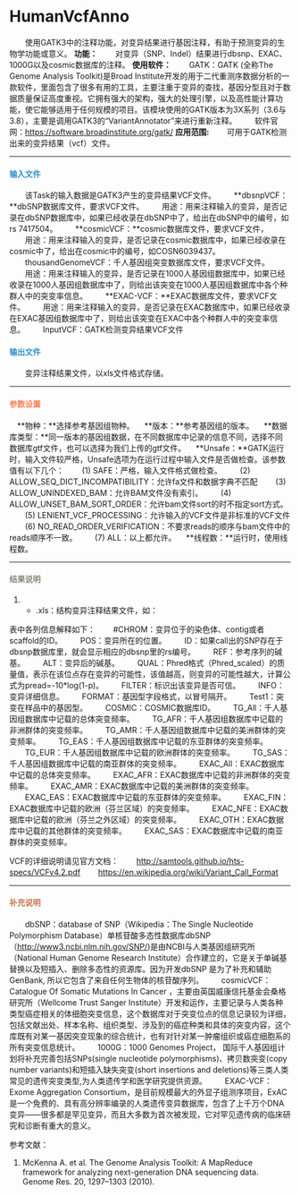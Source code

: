 # HumanVcfAnno
　　使用GATK3中的注释功能，对变异结果进行基因注释，有助于预测变异的生物学功能或意义。
**功能：**
　　对变异（SNP、Indel）结果进行dbsnp、EXAC、1000G以及cosmic数据库的注释。
**使用软件：**
　　GATK：GATK (全称The Genome Analysis Toolkit)是Broad Institute开发的用于二代重测序数据分析的一款软件，里面包含了很多有用的工具，主要注重于变异的查找，基因分型且对于数据质量保证高度重视。它拥有强大的架构，强大的处理引擎，以及高性能计算功能，使它能够适用于任何规模的项目。该模块使用的GATK版本为3X系列（3.6与3.8），主要是调用GATK3的“VariantAnnotator”来进行重新注释。
　　软件官网：https://software.broadinstitute.org/gatk/ 
**应用范围:**
　　可用于GATK检测出来的变异结果（vcf）文件。

***
#### **<i class="glyphicon glyphicon-log-in" aria-hidden="true" style="color:#3090C7"></i><span style="color:#3090C7"> 输入文件**
　　该Task的输入数据是GATK3产生的变异结果VCF文件。
　　**dbsnpVCF：**dbSNP数据库文件，要求VCF文件。
　　用途：用来注释输入的变异，是否记录在dbSNP数据库中，如果已经收录在dbSNP中了，给出在dbSNP中的编号，如rs 7417504。
　　**cosmicVCF：**cosmic数据库文件，要求VCF文件，
　　用途：用来注释输入的变异，是否记录在cosmic数据库中，如果已经收录在cosmic中了，给出在cosmic中的编号，如COSN6039437。
　　thousandGenomeVCF：千人基因组突变数据库文件，要求VCF文件。
　　用途：用来注释输入的变异，是否记录在1000人基因组数据库中，如果已经收录在1000人基因组数据库中了，则给出该突变在1000人基因组数据库中各个种群人中的突变率信息。
　　**EXAC-VCF：**EXAC数据库文件，要求VCF文件。
　　用途：用来注释输入的变异，是否记录在EXAC数据库中，如果已经收录在EXAC基因组数据库中了，则给出该突变在EXAC中各个种群人中的突变率信息。
　　InputVCF：GATK检测变异结果VCF文件 


#### **<i class="glyphicon glyphicon-log-out" aria-hidden="true" style="color:#3090C7"></i><span style="color:#3090C7"> 输出文件**
　　变异注释结果文件，以xls文件格式存储。

***
#### **<i class="fa fa-cog" aria-hidden="true" style="color:#F88158"></i> <span style="color:#F88158">参数设置**

　**物种：**选择参考基因组物种。
　**版本：**参考基因组的版本。
　**数据库类型：**同一版本的基因组数据，在不同数据库中记录的信息不同，选择不同数据库gtf文件，也可以选择为我们上传的gtf文件。
　**Unsafe：**GATK运行时，输入文件较严格，Unsafe选项为在运行过程中输入文件是否做检查。该参数值有以下几个：
　　(1) SAFE：严格，输入文件格式做检查。
　　(2) ALLOW_SEQ_DICT_INCOMPATIBILITY：允许fa文件和数据字典不匹配
　　(3) ALLOW_UNINDEXED_BAM：允许BAM文件没有索引。
　　(4) ALLOW_UNSET_BAM_SORT_ORDER：允许bam文件sort的时不指定sort方式。
　　(5) LENIENT_VCF_PROCESSING：允许输入的VCF文件是非标准的VCF文件
　　(6) NO_READ_ORDER_VERIFICATION：不要求reads的顺序与bam文件中的reads顺序不一致。
　　(7) ALL：以上都允许。
　**线程数：**运行时，使用线程数。


***
#### **<i class="fa fa-file-text" aria-hidden="true" style="color:#848b79"></i><span style="color:#848b79"> 结果说明**
1) * .xls：结构变异注释结果文件，如：
<div style="text-align:center"><img data-src="1.png" width="800px"  ></img></div>
表中各列信息解释如下：
　　#CHROM：变异位于的染色体、contig或者scaffold的ID。
　　POS：变异所在的位置。
　　ID：如果call出的SNP存在于dbsnp数据库里，就会显示相应的dbsnp里的rs编号。
　　REF：参考序列的碱基。
　　ALT：变异后的碱基。
　　QUAL：Phred格式（Phred_scaled）的质量值，表示在该位点存在变异的可能性，该值越高，则变异的可能性越大，计算公式为pread=-10*log(1-p)。
　　FILTER：标识出该变异是否可信。
　　INFO：变异详细信息。
　　FORMAT：基因型字段格式，以冒号隔开。
　　Test1：突变在样品中的基因型。
　　COSMIC：COSMIC数据库ID。
　　TG_All：千人基因组数据库中记载的总体突变频率。
　　TG_AFR：千人基因组数据库中记载的非洲群体的突变频率。
　　TG_AMR：千人基因组数据库中记载的美洲群体的突变频率。
　　TG_EAS：千人基因组数据库中记载的东亚群体的突变频率。
　　TG_EUR：千人基因组数据库中记载的欧洲群体的突变频率。
　　TG_SAS：千人基因组数据库中记载的南亚群体的突变频率。
　　EXAC_All：EXAC数据库中记载的总体突变频率。
　　EXAC_AFR：EXAC数据库中记载的非洲群体的突变频率。
　　EXAC_AMR：EXAC数据库中记载的美洲群体的突变频率。
　　EXAC_EAS：EXAC数据库中记载的东亚群体的突变频率。
　　EXAC_FIN：EXAC数据库中记载的欧洲（芬兰区域）的突变频率。
　　EXAC_NFE：EXAC数据库中记载的欧洲（芬兰之外区域）的突变频率。
　　EXAC_OTH：EXAC数据库中记载的其他群体的突变频率。
　　EXAC_SAS：EXAC数据库中记载的南亚群体的突变频率。

VCF的详细说明请见官方文档：
　　http://samtools.github.io/hts-specs/VCFv4.2.pdf
　　https://en.wikipedia.org/wiki/Variant_Call_Format
  
  ***
#### **<span class="glyphicon glyphicon-paperclip" aria-hidden="true" style="color:#C47451"></span></i><span style="color:#C47451">  补充说明**

　　dbSNP：database of SNP（Wikipedia：The Single Nucleotide Polymorphism Database）单核苷酸多态性数据库dbSNP（http://www3.ncbi.nlm.nih.gov/SNP/)是由NCBI与人类基因组研究所（National Human Genome Research Institute）合作建立的，它是关于单碱基替换以及短插入、删除多态性的资源库。因为开发dbSNP 是为了补充和辅助 GenBank, 所以它包含了来自任何生物体的核苷酸序列。
　　cosmicVCF： Catalogue Of Somatic Mutations In Cancer ，主要由英国威康信托基金会桑格研究所（Wellcome Trust Sanger Institute）开发和运作，主要记录与人类各种类型癌症相关的体细胞突变信息，这个数据库对于突变位点的信息记录较为详细，包括文献出处、样本名称、组织类型、涉及到的癌症种类和具体的突变内容，这个库既有对某一基因突变现象的综合统计，也有对针对某一肿瘤组织或癌症细胞系的所有突变信息统计。
　　1000G：1000 Genomes Project， 国际千人基因组计划将补充完善包括SNPs(single nucleotide polymorphisms)、拷贝数突变(copy number variants)和短插入缺失突变(short insertions and deletions)等三类人类常见的遗传突变类型,为人类遗传学和医学研究提供资源。
　　EXAC-VCF：Exome Aggregation Consortium，是目前规模最大的外显子组测序项目，ExAC是一个免费的、具有高分辨率编录的人类遗传变异数据库，包含了上千万个DNA变异——很多都是罕见变异，而且大多数为首次被发现，它对罕见遗传病的临床研究和诊断有重大的意义。

参考文献：
1.	McKenna A. et al. The Genome Analysis Toolkit: A MapReduce framework for analyzing next-generation DNA sequencing data. Genome Res. 20, 1297–1303 (2010).

  


